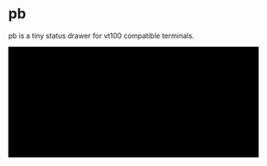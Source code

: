 # pb

pb is a tiny status drawer for vt100 compatible terminals.

![Demo](https://raw.githubusercontent.com/Gottox/pb/master/demo.gif)
